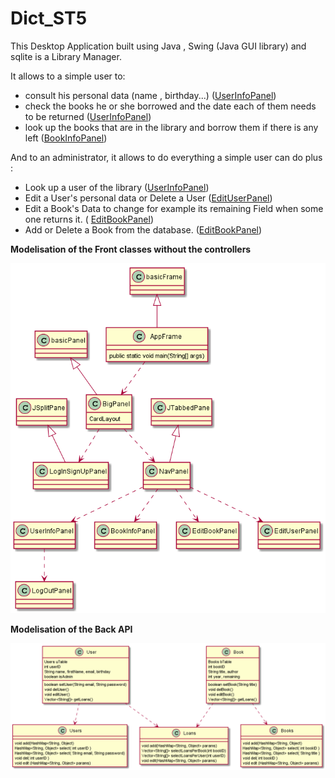 # Dict_ST5
 This Desktop Application built using Java , Swing (Java GUI library) and sqlite is a Library Manager.
 
 It allows to a simple user to:

 - consult his personal data (name , birthday...) ([UserInfoPanel](src/View_Control/Navigation/UserInfoPanel.java))
 - check the books he or she borrowed and the date each of them needs to be returned ([UserInfoPanel](src/View_Control/Navigation/UserInfoPanel.java))
 - look up the books that are in the library and borrow them if there is any left ([BookInfoPanel](src/View_Control/Navigation/BookInfoPanel.java))

 And to an administrator, it allows to do everything a simple user can do plus :
 - Look up a user of the library ([UserInfoPanel](src/View_Control/Navigation/UserInfoPanel.java))
 - Edit a User's personal data or Delete a User ([EditUserPanel](src/View_Control/Navigation/EditUserPanel.java))
 - Edit a Book's Data to change for example its remaining Field when some one returns it. ( [EditBookPanel](src/View_Control/Navigation/EditBookPanel.java))
 - Add or Delete a Book from the database. ([EditBookPanel](src/View_Control/Navigation/EditBookPanel.java))


**Modelisation of the Front classes without the controllers**


![Alt text](Modelisation/Front.png?raw=true "title")


**Modelisation of the Back API**

![Alt text](Modelisation/BackAPI.png?raw=true "title")
